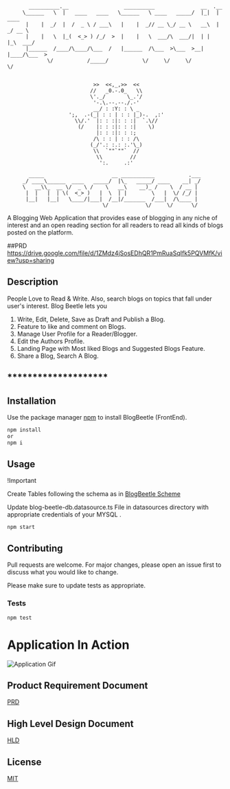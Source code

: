 ```
       __________.__                  __________               __  .__
     \______   \  |   ____   ____   \______   \ ____   _____/  |_|  |   ____
      |    |  _/  |  /  _ \ / ___\   |    |  _// __ \_/ __ \   __\  | _/ __ \
      |    |   \  |_(  <_> ) /_/  >  |    |   \  ___/\  ___/|  | |  |_\  ___/
      |______  /____/\____/\___  /   |______  /\___  >\___  >__| |____/\___  >
             \/           /_____/           \/     \/     \/               \/


                            >>  <<,_,>>  <<
                           //   _0.-.0_   \\
                           \'._/       \_.'/
                            '-.\.--.--./.-'
                            __/ : :Y: : \ _
                    ';,  .-(_| : : | : : |_)-.  ,:'
                      \\/.'  |: : :|: : :|  `.\//
                       (/    |: : :|: : :|    \)
                             |: : :|: : :;
                            /\ : : | : : /\
                           (_/'.: :.: :.'\_)
                            \\  `""`""`  //
                             \\         //
                              ':.     .:'

       _____                      __ ___________           .___
     _/ ____\______  ____   _____/  |\_   _____/ ____    __| _/
     \   __\\_  __ \/  _ \ /    \   __\    __)_ /    \  / __ |
      |  |   |  | \(  <_> )   |  \  | |        \   |  \/ /_/ |
      |__|   |__|   \____/|___|  /__|/_______  /___|  /\____ |
                               \/            \/     \/      \/
```

A Blogging Web Application that provides ease of blogging in any niche of interest and an open reading section for all readers to read all kinds of blogs posted on the platform.

##PRD
https://drive.google.com/file/d/1ZMdz4jSosEDhQR1PmRuaSqIfk5PQVMfK/view?usp=sharing

## Description

People Love to Read & Write. Also, search blogs on topics that fall under user's interest. Blog Beetle lets you

1. Write, Edit, Delete, Save as Draft and Publish a Blog.
2. Feature to like and comment on Blogs.
3. Manage User Profile for a Reader/Blogger.
4. Edit the Authors Profile.
5. Landing Page with Most liked Blogs and Suggested Blogs Feature.
6. Share a Blog, Search A Blog.

## **\*\***\*\*\*\***\*\***\*\*\*\***\*\***\*\*\*\***\*\***

## Installation

Use the package manager [npm](https://www.npmjs.com/) to install BlogBeetle (FrontEnd).

```bash
npm install
or
npm i
```

## Usage

!Important

Create Tables following the schema as in [BlogBeetle Scheme](https://blogbeetlebucket.s3.ap-south-1.amazonaws.com/BlogBeetleSchema.htm)

Update blog-beetle-db.datasource.ts File in datasources directory with appropriate credentials of your MYSQL .

```
npm start
```

## Contributing

Pull requests are welcome. For major changes, please open an issue first to discuss what you would like to change.

Please make sure to update tests as appropriate.

### Tests

```
npm test
```

# Application In Action

![Application Gif ](https://blogbeetlebucket.s3.ap-south-1.amazonaws.com/ezgif-4-8d5550f1bf0d.gif "BlogBeetle")

## Product Requirement Document

[PRD](https://samd.slite.com/api/s/note/ABNbo4JmMEe6qk71GRhzX3/BlogBeetle)

## High Level Design Document

[HLD](<https://blogbeetlebucket.s3.ap-south-1.amazonaws.com/BlogBeetleS+(1).svg>)

## License

[MIT](https://blogbeetlebucket.s3.ap-south-1.amazonaws.com/license.txt)
